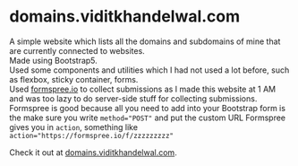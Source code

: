 # domains.viditkhandelwal.com

A simple website which lists all the domains and subdomains of mine that are currently connected to websites.<br>
Made using Bootstrap5.<br>
Used some components and utilities which I had not used a lot before, such as flexbox, sticky container, forms.<br>
Used [formspree.io](https://formspree.io) to collect submissions as I made this website at 1 AM and was too lazy to do server-side stuff for collecting submissions.<br>
Formspree is good because all you need to add into your Bootstrap form is the make sure you write ```method="POST"``` and put the custom URL Formspree gives you in ```action```, something like ```action="https://formspree.io/f/zzzzzzzzz"```

Check it out at [domains.viditkhandelwal.com](https://domains.viditkhandelwal.com).
